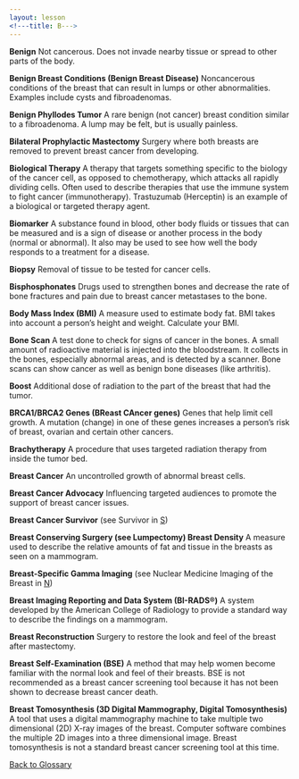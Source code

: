 ```yaml
---
layout: lesson
<!---title: B--->
---
```


<a name="top"></a>

**Benign** 
Not cancerous. Does not invade nearby tissue or spread to other parts of the body.

**Benign Breast Conditions (Benign Breast Disease)** 
Noncancerous conditions of the breast that can result in lumps or other abnormalities. Examples include cysts and fibroadenomas.

**Benign Phyllodes Tumor** 
A rare benign (not cancer) breast condition similar to a fibroadenoma. A lump may be felt, but is usually painless.

**Bilateral Prophylactic Mastectomy** 
Surgery where both breasts are removed to prevent breast cancer from developing.

**Biological Therapy** 
A therapy that targets something specific to the biology of the cancer cell, as opposed to chemotherapy, which attacks all rapidly dividing cells. Often used to describe therapies that use the immune system to fight cancer (immunotherapy). Trastuzumab (Herceptin) is an example of a biological or targeted therapy agent.

**Biomarker** 
A substance found in blood, other body fluids or tissues that can be measured and is a sign of disease or another process in the body (normal or abnormal). It also may be used to see how well the body responds to a treatment for a disease.

**Biopsy** 
Removal of tissue to be tested for cancer cells.

**Bisphosphonates** 
Drugs used to strengthen bones and decrease the rate of bone fractures and pain due to breast cancer metastases to the bone.

**Body Mass Index (BMI)** 
A measure used to estimate body fat. BMI takes into account a person’s height and weight. Calculate your BMI.

**Bone Scan** 
A test done to check for signs of cancer in the bones. A small amount of radioactive material is injected into the bloodstream. It collects in the bones, especially abnormal areas, and is detected by a scanner. Bone scans can show cancer as well as benign bone diseases (like arthritis).

**Boost** 
Additional dose of radiation to the part of the breast that had the tumor.

**BRCA1/BRCA2 Genes (BReast CAncer genes)** 
Genes that help limit cell growth. A mutation (change) in one of these genes increases a person’s risk of breast, ovarian and certain other cancers.

**Brachytherapy** 
A procedure that uses targeted radiation therapy from inside the tumor bed.

**Breast Cancer** 
An uncontrolled growth of abnormal breast cells.

**Breast Cancer Advocacy** 
Influencing targeted audiences to promote the support of breast cancer issues.

**Breast Cancer Survivor** (see Survivor in [S](/{{page.root}}/myhthelperEduContent/S/index.html)) 

**Breast Conserving Surgery (see Lumpectomy) Breast Density** 
A measure used to describe the relative amounts of fat and tissue in the breasts as seen on a mammogram.
 
**Breast-Specific Gamma Imaging**  (see Nuclear Medicine Imaging of the Breast in [N](/{{page.root}}/myhthelperEduContent/N/index.html)) 

**Breast Imaging Reporting and Data System (BI-RADS®)** 
A system developed by the American College of Radiology to provide a standard way to describe the findings on a mammogram.

**Breast Reconstruction** 
Surgery to restore the look and feel of the breast after mastectomy.

**Breast Self-Examination (BSE)** 
A method that may help women become familiar with the normal look and feel of their breasts. BSE is not recommended as a breast cancer screening tool because it has not been shown to decrease breast cancer death.

**Breast Tomosynthesis (3D Digital Mammography, Digital Tomosynthesis)** 
A tool that uses a digital mammography machine to take multiple two dimensional (2D) X-ray images of the breast. Computer software combines the multiple 2D images into a three dimensional image. Breast tomosynthesis is not a standard breast cancer screening tool at this time.

<!--a href="#top">Back to top of page</a-->
<a href="https://scnslabutsa.github.io/myhthelperEduContent/Glossary/index.html">Back to Glossary</a>
